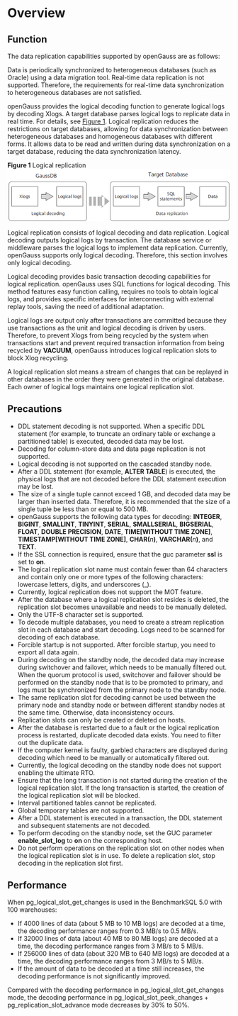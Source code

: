 # Overview<a name="EN-US_TOPIC_0289900926"></a>

## Function<a name="en-us_topic_0283136720_en-us_topic_0237121452_section187151209719"></a>

The data replication capabilities supported by openGauss are as follows:

Data is periodically synchronized to heterogeneous databases \(such as Oracle\) using a data migration tool. Real-time data replication is not supported. Therefore, the requirements for real-time data synchronization to heterogeneous databases are not satisfied.

openGauss provides the logical decoding function to generate logical logs by decoding Xlogs. A target database parses logical logs to replicate data in real time. For details, see  [Figure 1](#en-us_topic_0283136720_en-us_topic_0237121452_fig65787201989). Logical replication reduces the restrictions on target databases, allowing for data synchronization between heterogeneous databases and homogeneous databases with different forms. It allows data to be read and written during data synchronization on a target database, reducing the data synchronization latency.

**Figure  1**  Logical replication<a name="en-us_topic_0283136720_en-us_topic_0237121452_fig65787201989"></a>  
![](figures/logical-replication.png "logical-replication")

Logical replication consists of logical decoding and data replication. Logical decoding outputs logical logs by transaction. The database service or middleware parses the logical logs to implement data replication. Currently, openGauss supports only logical decoding. Therefore, this section involves only logical decoding.

Logical decoding provides basic transaction decoding capabilities for logical replication. openGauss uses SQL functions for logical decoding. This method features easy function calling, requires no tools to obtain logical logs, and provides specific interfaces for interconnecting with external replay tools, saving the need of additional adaptation.

Logical logs are output only after transactions are committed because they use transactions as the unit and logical decoding is driven by users. Therefore, to prevent Xlogs from being recycled by the system when transactions start and prevent required transaction information from being recycled by  **VACUUM**, openGauss introduces logical replication slots to block Xlog recycling.

A logical replication slot means a stream of changes that can be replayed in other databases in the order they were generated in the original database. Each owner of logical logs maintains one logical replication slot.

## Precautions<a name="en-us_topic_0283136720_en-us_topic_0237121452_section128900341517"></a>

-   DDL statement decoding is not supported. When a specific DDL statement \(for example, to truncate an ordinary table or exchange a partitioned table\) is executed, decoded data may be lost.
-   Decoding for column-store data and data page replication is not supported.
-   Logical decoding is not supported on the cascaded standby node.
-   After a DDL statement \(for example,  **ALTER TABLE**\) is executed, the physical logs that are not decoded before the DDL statement execution may be lost.
-   The size of a single tuple cannot exceed 1 GB, and decoded data may be larger than inserted data. Therefore, it is recommended that the size of a single tuple be less than or equal to 500 MB.
-   openGauss supports the following data types for decoding:  **INTEGER**,  **BIGINT**,  **SMALLINT**,  **TINYINT**,  **SERIAL**,  **SMALLSERIAL**,  **BIGSERIAL**,  **FLOAT**,  **DOUBLE PRECISION**,  **DATE**,  **TIME\[WITHOUT TIME ZONE\]**,  **TIMESTAMP\[WITHOUT TIME ZONE\]**,  **CHAR\(**_n_**\)**,  **VARCHAR\(**_n_**\)**, and  **TEXT**.
-   If the SSL connection is required, ensure that the guc parameter  **ssl**  is set to  **on**.
-   The logical replication slot name must contain fewer than 64 characters and contain only one or more types of the following characters: lowercase letters, digits, and underscores \(\_\).
-   Currently, logical replication does not support the MOT feature.
-   After the database where a logical replication slot resides is deleted, the replication slot becomes unavailable and needs to be manually deleted.
-   Only the UTF-8 character set is supported.
-   To decode multiple databases, you need to create a stream replication slot in each database and start decoding. Logs need to be scanned for decoding of each database.
-   Forcible startup is not supported. After forcible startup, you need to export all data again.
-   During decoding on the standby node, the decoded data may increase during switchover and failover, which needs to be manually filtered out. When the quorum protocol is used, switchover and failover should be performed on the standby node that is to be promoted to primary, and logs must be synchronized from the primary node to the standby node.
-   The same replication slot for decoding cannot be used between the primary node and standby node or between different standby nodes at the same time. Otherwise, data inconsistency occurs.
-   Replication slots can only be created or deleted on hosts.
-   After the database is restarted due to a fault or the logical replication process is restarted, duplicate decoded data exists. You need to filter out the duplicate data.
-   If the computer kernel is faulty, garbled characters are displayed during decoding which need to be manually or automatically filtered out.
-   Currently, the logical decoding on the standby node does not support enabling the ultimate RTO.
-   Ensure that the long transaction is not started during the creation of the logical replication slot. If the long transaction is started, the creation of the logical replication slot will be blocked.
-   Interval partitioned tables cannot be replicated.
-   Global temporary tables are not supported.
-   After a DDL statement is executed in a transaction, the DDL statement and subsequent statements are not decoded.
-   To perform decoding on the standby node, set the GUC parameter  **enable\_slot\_log**  to  **on**  on the corresponding host.
-   Do not perform operations on the replication slot on other nodes when the logical replication slot is in use. To delete a replication slot, stop decoding in the replication slot first.

## Performance<a name="section1228492817598"></a>

When pg\_logical\_slot\_get\_changes is used in the BenchmarkSQL 5.0 with 100 warehouses:

-   If 4000 lines of data (about 5 MB to 10 MB logs) are decoded at a time, the decoding performance ranges from 0.3 MB/s to 0.5 MB/s.
-   If 32000 lines of data (about 40 MB to 80 MB logs) are decoded at a time, the decoding performance ranges from 3 MB/s to 5 MB/s.
-   If 256000 lines of data (about 320 MB to 640 MB logs) are decoded at a time, the decoding performance ranges from 3 MB/s to 5 MB/s.
-   If the amount of data to be decoded at a time still increases, the decoding performance is not significantly improved.

Compared with the decoding performance in pg\_logical\_slot\_get\_changes mode, the decoding performance in pg\_logical\_slot\_peek\_changes + pg\_replication\_slot\_advance mode decreases by 30% to 50%.
